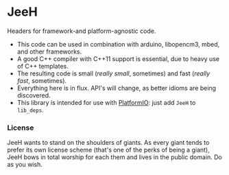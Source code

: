# JeeH

Headers for framework-and platform-agnostic code.

* This code can be used in combination with arduino, libopencm3, mbed, and other frameworks.
* A good C++ compiler with C++11 support is essential, due to heavy use of C++ templates.
* The resulting code is small (_really small_, sometimes) and fast (_really fast_, sometimes).
* Everything here is in flux. API's will change, as better idioms are being discovered.
* This library is intended for use with [PlatformIO](https://platformio.org/lib/show/3082/JeeH): just add `JeeH` to `lib_deps`.

### License

JeeH wants to stand on the shoulders of giants. As every giant tends to prefer
its own license scheme (that's one of the perks of being a giant), JeeH bows in
total worship for each them and lives in the public domain. Do as you wish.
